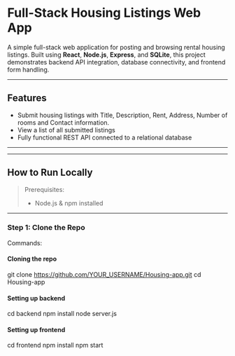 # Full-Stack Housing Listings Web App

A simple full-stack web application for posting and browsing rental housing listings. Built using **React**, **Node.js**, **Express**, and **SQLite**, this project demonstrates backend API integration, database connectivity, and frontend form handling.

---

## Features

- Submit housing listings with Title, Description, Rent, Address, Number of rooms and Contact information.
- View a list of all submitted listings
- Fully functional REST API connected to a relational database

---


---

## How to Run Locally

> Prerequisites:
> - Node.js & npm installed

---

### Step 1: Clone the Repo

Commands:

#### Cloning the repo
git clone https://github.com/YOUR_USERNAME/Housing-app.git
cd Housing-app

#### Setting up backend
cd backend
npm install
node server.js

#### Setting up frontend
cd frontend
npm install
npm start

